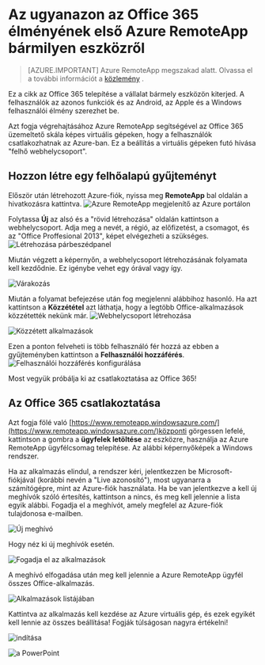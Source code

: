 <properties
   pageTitle="A ugyanazt az Office 365 élményének első Azure RemoteApp bármilyen eszközön |} Microsoft Azure"
   description="Megtudhatja, hogyan oszthat meg bármelyik Office 365 alkalmazást a felhasználókkal Azure RemoteApp használatával."
   services="remoteapp"
   documentationCenter=""
   authors="guscatalano"
   manager="mbaldwin"
   editor=""/>

<tags
   ms.service="remoteapp"
   ms.devlang="na"
   ms.topic="hero-article"
   ms.tgt_pltfrm="na"
   ms.workload="compute"
   ms.date="08/15/2016"
   ms.author="guscatal;elizapo"/>


# <a name="get-the-same-office-365-experience-on-any-device-with-azure-remoteapp"></a>Az ugyanazon az Office 365 élményének első Azure RemoteApp bármilyen eszközről

> [AZURE.IMPORTANT]
> Azure RemoteApp megszakad alatt. Olvassa el a további információt a [közlemény](https://go.microsoft.com/fwlink/?linkid=821148) .

Ez a cikk az Office 365 telepítése a vállalat bármely eszközön kiterjed. A felhasználók az azonos funkciók és az Android, az Apple és a Windows felhasználói élmény szerezhet be.

Azt fogja végrehajtásához Azure RemoteApp segítségével az Office 365 üzemeltető skála képes virtuális gépeken, hogy a felhasználók csatlakozhatnak az Azure-ban. Ez a beállítás a virtuális gépeken futó hívása "felhő webhelycsoport".

## <a name="create-a-cloud-collection"></a>Hozzon létre egy felhőalapú gyűjteményt

Először után létrehozott Azure-fiók, nyissa meg **RemoteApp** bal oldalán a hivatkozásra kattintva.
![Azure RemoteApp megjelenítő az Azure portálon](./media/remoteapp-tutorial-o365anywhere/1-menu.png)

Folytassa **Új** az alsó és a "rövid létrehozása" oldalán kattintson a webhelycsoport. Adja meg a nevét, a régió, az előfizetést, a csomagot, és az "Office Proffesional 2013", képet elvégezheti a szükséges.
![Létrehozása párbeszédpanel](./media/remoteapp-tutorial-o365anywhere/2-quickcreate.png)

Miután végzett a képernyőn, a webhelycsoport létrehozásának folyamata kell kezdődnie. Ez igénybe vehet egy órával vagy így.

![Várakozás](./media/remoteapp-tutorial-o365anywhere/3-waiting.png)

Miután a folyamat befejezése után fog megjelenni alábbihoz hasonló. Ha azt kattintson a **Közzététel** azt láthatja, hogy a legtöbb Office-alkalmazások közzétették nekünk már.
![Webhelycsoport létrehozása](./media/remoteapp-tutorial-o365anywhere/4-done.png)

![Közzétett alkalmazások](./media/remoteapp-tutorial-o365anywhere/5-publish.png)

Ezen a ponton felveheti is több felhasználó fér hozzá az ebben a gyűjteményben kattintson a **Felhasználói hozzáférés**.
![Felhasználói hozzáférés konfigurálása](./media/remoteapp-tutorial-o365anywhere/6-user.png)

Most vegyük próbálja ki az csatlakoztatása az Office 365!

## <a name="connect-to-office-365"></a>Az Office 365 csatlakoztatása

Azt fogja fölé való [https://www.remoteapp.windowsazure.com/](https://www.remoteapp.windowsazure.com/)központi görgessen lefelé, kattintson a gombra a **ügyfelek letöltése** az eszközre, használja az Azure RemoteApp ügyfélcsomag telepítése. Az alábbi képernyőképek a Windows rendszer.

Ha az alkalmazás elindul, a rendszer kéri, jelentkezzen be Microsoft-fiókjával (korábbi nevén a "Live azonosító"), most ugyanarra a számítógépre, mint az Azure-fiók használata. Ha be van jelentkezve a kell új meghívók szóló értesítés, kattintson a nincs, és meg kell jelennie a lista egyik alábbi. Fogadja el a meghívót, amely megfelel az Azure-fiók tulajdonosa e-mailben.

![Új meghívó](./media/remoteapp-tutorial-o365anywhere/7-araclient.png)

Hogy néz ki új meghívók esetén.

![Fogadja el az alkalmazások](./media/remoteapp-tutorial-o365anywhere/8-invitation.png)

A meghívó elfogadása után meg kell jelennie a Azure RemoteApp ügyfél összes Office-alkalmazás.

![Alkalmazások listájában](./media/remoteapp-tutorial-o365anywhere/9-work.png)

Kattintva az alkalmazás kell kezdése az Azure virtuális gép, és ezek egyikét kell lennie az összes beállítása! Fogják túlságosan nagyra értékelni!

![indítása](./media/remoteapp-tutorial-o365anywhere/10-arastart.png)

![a PowerPoint](./media/remoteapp-tutorial-o365anywhere/11-pp.png)

